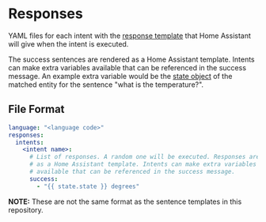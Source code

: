 # Responses

YAML files for each intent with the [response template](https://www.home-assistant.io/docs/configuration/templating/) that Home Assistant will give when the intent is executed.

The success sentences are rendered as a Home Assistant template. Intents can make extra variables available that can be referenced in the success message. An example extra variable would be the [state object](https://www.home-assistant.io/docs/configuration/state_object) of the matched entity for the sentence "what is the temperature?".

## File Format

```yaml
language: "<language code>"
responses:
  intents:
    <intent name>:
      # List of responses. A random one will be executed. Responses are rendered
      # as a Home Assistant template. Intents can make extra variables
      # available that can be referenced in the success message.
      success:
        - "{{ state.state }} degrees"
```

**NOTE:** These are not the same format as the sentence templates in this repository.
